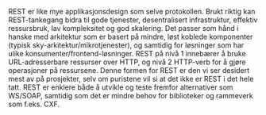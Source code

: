REST er like mye applikasjonsdesign som selve protokollen. Brukt riktig kan REST-tankegang bidra til gode tjenester, desentralisert infrastruktur, effektiv ressursbruk, lav kompleksitet og god skalering. Det passer som hånd i hanske med arkitektur som er basert på mindre, løst koblede komponenter (typisk sky-arkitektur/mikrotjenester), og samtidig for løsninger som har ulike konsumenter/frontend-løsninger. REST på nivå 1 innebærer å bruke URL-adresserbare ressurser over HTTP, og nivå 2 HTTP-verb for å gjøre operasjoner på ressursene. Denne formen for REST er den vi ser desidert mest av på prosjekter, selv om puristene vil si at det ikke er REST i det hele tatt. REST er enklere både å utvikle og teste fremfor alternativer som WS/SOAP, samtidig som det er mindre behov for biblioteker og rammeverk som f.eks. CXF.